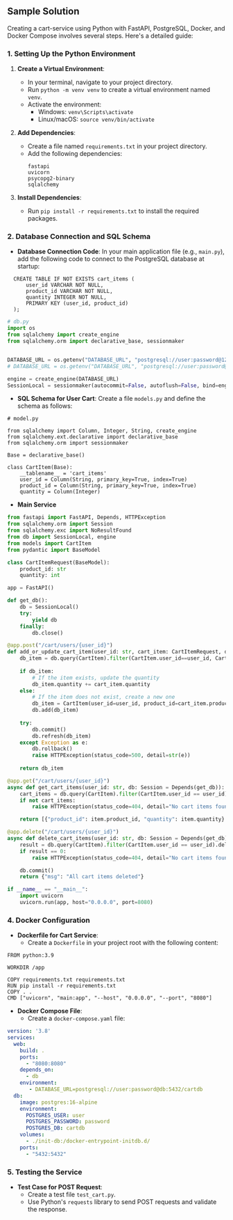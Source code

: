 ## Sample Solution
Creating a cart-service using Python with FastAPI, PostgreSQL, Docker, and Docker Compose involves several steps. Here's a detailed guide:

### 1. Setting Up the Python Environment

1. **Create a Virtual Environment**:
   - In your terminal, navigate to your project directory.
   - Run `python -m venv venv` to create a virtual environment named `venv`.
   - Activate the environment:
     - Windows: `venv\Scripts\activate`
     - Linux/macOS: `source venv/bin/activate`

2. **Add Dependencies**:
   - Create a file named `requirements.txt` in your project directory.
   - Add the following dependencies:
     ```
     fastapi
     uvicorn
     psycopg2-binary
     sqlalchemy
     ```

3. **Install Dependencies**:
   - Run `pip install -r requirements.txt` to install the required packages.

### 2. Database Connection and SQL Schema

- **Database Connection Code**: In your main application file (e.g., `main.py`), add the following code to connect to the PostgreSQL database at startup:

```
  CREATE TABLE IF NOT EXISTS cart_items (
      user_id VARCHAR NOT NULL,
      product_id VARCHAR NOT NULL,
      quantity INTEGER NOT NULL,
      PRIMARY KEY (user_id, product_id)
  );
```

```python
# db.py
import os
from sqlalchemy import create_engine
from sqlalchemy.orm import declarative_base, sessionmaker


DATABASE_URL = os.getenv("DATABASE_URL", "postgresql://user:password@127.0.0.1:5432/cartdb")
# DATABASE_URL = os.getenv("DATABASE_URL", "postgresql://user:password@db:5432/cartdb")

engine = create_engine(DATABASE_URL)
SessionLocal = sessionmaker(autocommit=False, autoflush=False, bind=engine)

```

- **SQL Schema for User Cart**: Create a file `models.py` and define the schema as follows:
```
# model.py

from sqlalchemy import Column, Integer, String, create_engine
from sqlalchemy.ext.declarative import declarative_base
from sqlalchemy.orm import sessionmaker

Base = declarative_base()

class CartItem(Base):
    __tablename__ = 'cart_items'
    user_id = Column(String, primary_key=True, index=True)
    product_id = Column(String, primary_key=True, index=True)
    quantity = Column(Integer)

```

- **Main Service**
```python
from fastapi import FastAPI, Depends, HTTPException
from sqlalchemy.orm import Session
from sqlalchemy.exc import NoResultFound
from db import SessionLocal, engine
from models import CartItem 
from pydantic import BaseModel

class CartItemRequest(BaseModel):
    product_id: str
    quantity: int

app = FastAPI()

def get_db():
    db = SessionLocal()
    try:
        yield db
    finally:
        db.close()

@app.post("/cart/users/{user_id}")
def add_or_update_cart_item(user_id: str, cart_item: CartItemRequest, db: Session = Depends(get_db)):
    db_item = db.query(CartItem).filter(CartItem.user_id==user_id, CartItem.product_id==cart_item.product_id).first()
    
    if db_item:
        # If the item exists, update the quantity
        db_item.quantity += cart_item.quantity
    else:
        # If the item does not exist, create a new one
        db_item = CartItem(user_id=user_id, product_id=cart_item.product_id, quantity=cart_item.quantity)
        db.add(db_item)
    
    try:
        db.commit()
        db.refresh(db_item)
    except Exception as e:
        db.rollback()
        raise HTTPException(status_code=500, detail=str(e))
    
    return db_item

@app.get("/cart/users/{user_id}")
async def get_cart_items(user_id: str, db: Session = Depends(get_db)):
    cart_items = db.query(CartItem).filter(CartItem.user_id == user_id).all()
    if not cart_items:
        raise HTTPException(status_code=404, detail="No cart items found for this user")

    return [{"product_id": item.product_id, "quantity": item.quantity} for item in cart_items]

@app.delete("/cart/users/{user_id}")
async def delete_cart_items(user_id: str, db: Session = Depends(get_db)):
    result = db.query(CartItem).filter(CartItem.user_id == user_id).delete()
    if result == 0:
        raise HTTPException(status_code=404, detail="No cart items found for this user")

    db.commit()
    return {"msg": "All cart items deleted"}

if __name__ == "__main__":
    import uvicorn
    uvicorn.run(app, host="0.0.0.0", port=8080)
```

### 4. Docker Configuration

- **Dockerfile for Cart Service**:
  - Create a `Dockerfile` in your project root with the following content:
```
FROM python:3.9

WORKDIR /app

COPY requirements.txt requirements.txt
RUN pip install -r requirements.txt
COPY . .
CMD ["uvicorn", "main:app", "--host", "0.0.0.0", "--port", "8080"]
```

- **Docker Compose File**:
  - Create a `docker-compose.yaml` file:
```yaml
version: '3.8'
services:
  web:
    build: .
    ports:
      - "8080:8080"
    depends_on:
      - db
    environment:
       - DATABASE_URL=postgresql://user:password@db:5432/cartdb
  db:
    image: postgres:16-alpine
    environment:
      POSTGRES_USER: user
      POSTGRES_PASSWORD: password
      POSTGRES_DB: cartdb
    volumes:
      - ./init-db:/docker-entrypoint-initdb.d/ 
    ports:
      - "5432:5432"
```

### 5. Testing the Service

- **Test Case for POST Request**:
  - Create a test file `test_cart.py`.
  - Use Python's `requests` library to send POST requests and validate the response.
